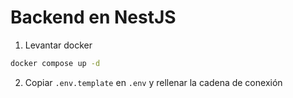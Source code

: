 # Backend en NestJS

1. Levantar docker

```sh
docker compose up -d
```

2. Copiar `.env.template` en `.env` y rellenar la cadena de conexión
